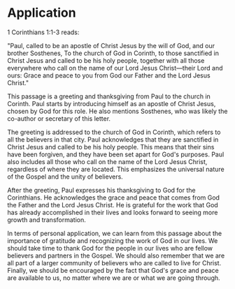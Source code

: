 # Application

1 Corinthians 1:1-3 reads:

"Paul, called to be an apostle of Christ Jesus by the will of God, and our brother Sosthenes, To the church of God in Corinth, to those sanctified in Christ Jesus and called to be his holy people, together with all those everywhere who call on the name of our Lord Jesus Christ—their Lord and ours: Grace and peace to you from God our Father and the Lord Jesus Christ."

This passage is a greeting and thanksgiving from Paul to the church in Corinth. Paul starts by introducing himself as an apostle of Christ Jesus, chosen by God for this role. He also mentions Sosthenes, who was likely the co-author or secretary of this letter.

The greeting is addressed to the church of God in Corinth, which refers to all the believers in that city. Paul acknowledges that they are sanctified in Christ Jesus and called to be his holy people. This means that their sins have been forgiven, and they have been set apart for God's purposes. Paul also includes all those who call on the name of the Lord Jesus Christ, regardless of where they are located. This emphasizes the universal nature of the Gospel and the unity of believers.

After the greeting, Paul expresses his thanksgiving to God for the Corinthians. He acknowledges the grace and peace that comes from God the Father and the Lord Jesus Christ. He is grateful for the work that God has already accomplished in their lives and looks forward to seeing more growth and transformation.

In terms of personal application, we can learn from this passage about the importance of gratitude and recognizing the work of God in our lives. We should take time to thank God for the people in our lives who are fellow believers and partners in the Gospel. We should also remember that we are all part of a larger community of believers who are called to live for Christ. Finally, we should be encouraged by the fact that God's grace and peace are available to us, no matter where we are or what we are going through.

